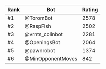 Rank|Bot|Rating
---|---|---
#1|@ToromBot|2578
#2|@RaspFish|2502
#3|@vrnts_colinbot|2281
#4|@OpeningsBot|2064
#5|@pawnrobot|1374
#6|@MinOpponentMoves|842
